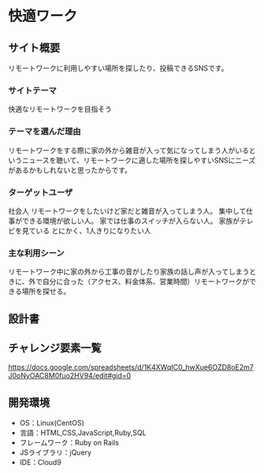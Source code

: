 # 快適ワーク

## サイト概要
リモートワークに利用しやすい場所を探したり、投稿できるSNSです。
### サイトテーマ
快適なリモートワークを目指そう
### テーマを選んだ理由
リモートワークをする際に家の外から雑音が入って気になってしまう人がいるというニュースを聴いて、リモートワークに適した場所を探しやすいSNSにニーズがあるかもしれないと思ったからです。
### ターゲットユーザ
社会人
リモートワークをしたいけど家だと雑音が入ってしまう人。
集中して仕事ができる環境が欲しい人。
家では仕事のスイッチが入らない人。
家族がテレビを見ている
とにかく、1人きりになりたい人
### 主な利用シーン
リモートワーク中に家の外から工事の音がしたり家族の話し声が入ってしまうときに、外で自分に合った（アクセス、料金体系、営業時間）リモートワークができる場所を探せる。
## 設計書

## チャレンジ要素一覧
https://docs.google.com/spreadsheets/d/1K4XWqIC0_hwXue6OZD8oE2m7J0oNyOAC8M0fuo2HV94/edit#gid=0

## 開発環境
- OS：Linux(CentOS)
- 言語：HTML,CSS,JavaScript,Ruby,SQL
- フレームワーク：Ruby on Rails
- JSライブラリ：jQuery
- IDE：Cloud9
